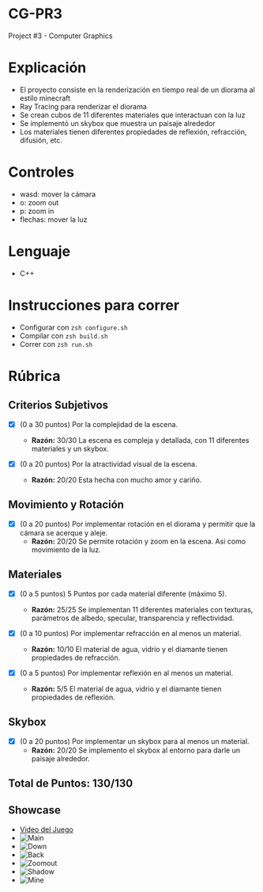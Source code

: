 # CG-PR3
Project #3 - Computer Graphics

# Explicación
- El proyecto consiste en la renderización en tiempo real de un diorama al estilo minecraft
- Ray Tracing para renderizar el diorama
- Se crean cubos de 11 diferentes materiales que interactuan con la luz
- Se implementó un skybox que muestra un paisaje alrededor
- Los materiales tienen diferentes propiedades de reflexión, refracción, difusión, etc.

# Controles
- wasd: mover la cámara
- o: zoom out
- p: zoom in
- flechas: mover la luz

# Lenguaje
- C++

# Instrucciones para correr
- Configurar con `zsh configure.sh`
- Compilar con `zsh build.sh`
- Correr con `zsh run.sh`


# Rúbrica

## Criterios Subjetivos
- [x] (0 a 30 puntos) Por la complejidad de la escena.
  - **Razón:**  30/30 La escena es compleja y detallada, con 11 diferentes materiales y un skybox.

- [x] (0 a 20 puntos) Por la atractividad visual de la escena.
  - **Razón:** 20/20 Esta hecha con mucho amor y cariño.

## Movimiento y Rotación
- [x] (0 a 20 puntos) Por implementar rotación en el diorama y permitir que la cámara se acerque y aleje.
  - **Razón:** 20/20 Se permite rotación y zoom en la escena. Asi como movimiento de la luz.

## Materiales
- [x] (0 a 5 puntos) 5 Puntos por cada material diferente (máximo 5).
  - **Razón:**  25/25 Se implementan 11 diferentes materiales con texturas, parámetros de albedo, specular, transparencia y reflectividad.

- [x] (0 a 10 puntos) Por implementar refracción en al menos un material.
  - **Razón:** 10/10 El material de agua, vidrio y el diamante tienen propiedades de refracción.

- [x] (0 a 5 puntos) Por implementar reflexión en al menos un material.
  - **Razón:** 5/5 El material de agua, vidrio y el diamante tienen propiedades de reflexión.

## Skybox
- [x] (0 a 20 puntos) Por implementar un skybox para al menos un material.
  - **Razón:** 20/20 Se implemento el skybox al entorno para darle un paisaje alrededor.

## Total de Puntos: 130/130



## Showcase

- [Video del Juego](https://youtu.be/A060aouTdyY)
- ![Main](./screenshots/main.png)
- ![Down](./screenshots/donw.png)
- ![Back](./screenshots/back.png)
- ![Zoomout](./screenshots/zoomout.png)
- ![Shadow](./screenshots/shadow.png)
- ![Mine](./screenshots/mine.png)


